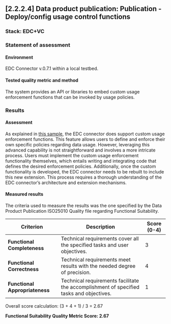## [2.2.2.4] Data product publication: Publication - Deploy/config usage control functions
### Stack: EDC+VC

### Statement of assessment
#### Environment

EDC Connector v.0.7.1 within a local testbed.

#### Tested quality metric and method

The system provides an API or libraries to embed custom usage enforcement functions that can be invoked by usage policies.

### Results
#### Assessment

As explained in [this sample](https://github.com/eclipse-edc/Samples/tree/main/policy/policy-01-policy-enforcement#policy-enforcement), the EDC connector does support custom usage enforcement functions.
This feature allows users to define and enforce their own specific policies regarding data usage. However, leveraging this advanced capability is not straightforward and involves a more intricate process.
Users must implement the custom usage enforcement functionality themselves, which entails writing and integrating code that defines the desired enforcement policies.
Additionally, once the custom functionality is developed, the EDC connector needs to be rebuilt to include this new extension.
This process requires a thorough understanding of the EDC connector’s architecture and extension mechanisms.

#### Measured results
The criteria used to measure the results was the one specified by the Data Product Publication ISO25010 Quality file regarding Functional Suitability.

| **Criterion**                | **Description**                                                                                     | **Score (0-4)** |
|------------------------------|-----------------------------------------------------------------------------------------------------|-----------------|
| **Functional Completeness**   | Technical requirements cover all the specified tasks and user objectives.                          | 3               |
| **Functional Correctness**    | Technical requirements meet results with the needed degree of precision.                           | 4               |
| **Functional Appropriateness**| Technical requirements facilitate the accomplishment of specified tasks and objectives.            | 1               |

Overall score calculation: (3 + 4 + 1) / 3 = 2.67

**Functional Suitability Quality Metric Score: 2.67**
